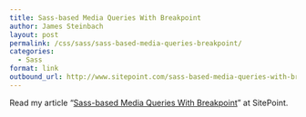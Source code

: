 ```yaml
---
title: Sass-based Media Queries With Breakpoint
author: James Steinbach
layout: post
permalink: /css/sass/sass-based-media-queries-breakpoint/
categories:
  - Sass
format: link
outbound_url: http://www.sitepoint.com/sass-based-media-queries-with-breakpoint/
---
```

Read my article &#8220;<a title="Sass-based Media Queries With Breakpoint" href="http://www.sitepoint.com/sass-based-media-queries-with-breakpoint/" target="_blank">Sass-based Media Queries With Breakpoint</a>&#8221; at SitePoint.
